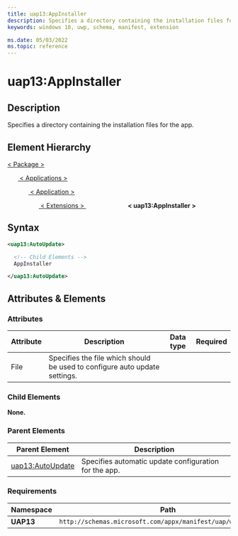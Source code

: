 ```yaml
---
title: uap13:AppInstaller
description: Specifies a directory containing the installation files for the app.
keywords: windows 10, uwp, schema, manifest, extension

ms.date: 05/03/2022
ms.topic: reference
---
```


# uap13:AppInstaller

## Description

Specifies a directory containing the installation files for the app.

## Element Hierarchy

[ < Package > ](element-package.md)

&nbsp;&nbsp;&nbsp;&nbsp;&nbsp;&nbsp;[ < Applications > ](element-applications.md)

&nbsp;&nbsp;&nbsp;&nbsp;&nbsp;&nbsp;&nbsp;&nbsp;&nbsp;&nbsp;&nbsp;&nbsp;[ < Application > ](element-application.md)

&nbsp;&nbsp;&nbsp;&nbsp;&nbsp;&nbsp;&nbsp;&nbsp;&nbsp;&nbsp;&nbsp;&nbsp;&nbsp;&nbsp;&nbsp;&nbsp;&nbsp;&nbsp;[ < Extensions > ](element-extensions.md)
&nbsp;&nbsp;&nbsp;&nbsp;&nbsp;&nbsp;&nbsp;&nbsp;&nbsp;&nbsp;&nbsp;&nbsp;&nbsp;&nbsp;&nbsp;&nbsp;&nbsp;&nbsp;&nbsp;&nbsp;&nbsp;&nbsp;&nbsp;&nbsp;**< uap13:AppInstaller >**

## Syntax

``` XML
<uap13:AutoUpdate>

  <!-- Child Elements -->
  AppInstaller

</uap13:AutoUpdate>
```

## Attributes & Elements

### Attributes

| Attribute | Description | Data type | Required |
|-|-|-|:-:|
| File | Specifies the file which should be used to configure auto update settings. |

### Child Elements

**None.**

### Parent Elements

| Parent Element | Description |
|-|-|
| [uap13:AutoUpdate](element-uap13-autoupdate.md) | Specifies automatic update configuration for the app. | Should match the value "AppInstaller". The value is NOT case sensitive. | Yes |

### Requirements

| Namespace | Path |
|-|-|
| **UAP13** | `http://schemas.microsoft.com/appx/manifest/uap/windows/10/13` |